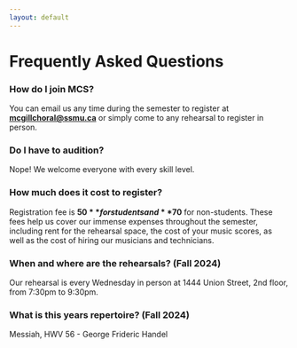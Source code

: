 ```yaml
---
layout: default
---
```


# Frequently Asked Questions

### How do I join MCS?
You can email us any time during the semester to register at **mcgillchoral@ssmu.ca** or simply come to any rehearsal to register in person.

### Do I have to audition?
Nope! We welcome everyone with every skill level.

### How much does it cost to register?
Registration fee is **$50** for students and **$70** for non-students. These fees help us cover our immense expenses throughout the semester, including rent for the rehearsal space, the cost of your music scores, as well as the cost of hiring our musicians and technicians.

### When and where are the rehearsals? (Fall 2024)
Our rehearsal is every Wednesday in person at 1444 Union Street, 2nd floor, from 7:30pm to 9:30pm.

### What is this years repertoire? (Fall 2024)
Messiah, HWV 56 - George Frideric Handel